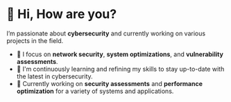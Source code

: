 # 👋 Hi, How are you?

I’m passionate about **cybersecurity** and currently working on various projects in the field. 

- 👀 I focus on **network security**, **system optimizations**, and **vulnerability assessments**.
- 🌱 I'm continuously learning and refining my skills to stay up-to-date with the latest in cybersecurity.
- 💼 Currently working on **security assessments** and **performance optimization** for a variety of systems and applications.
